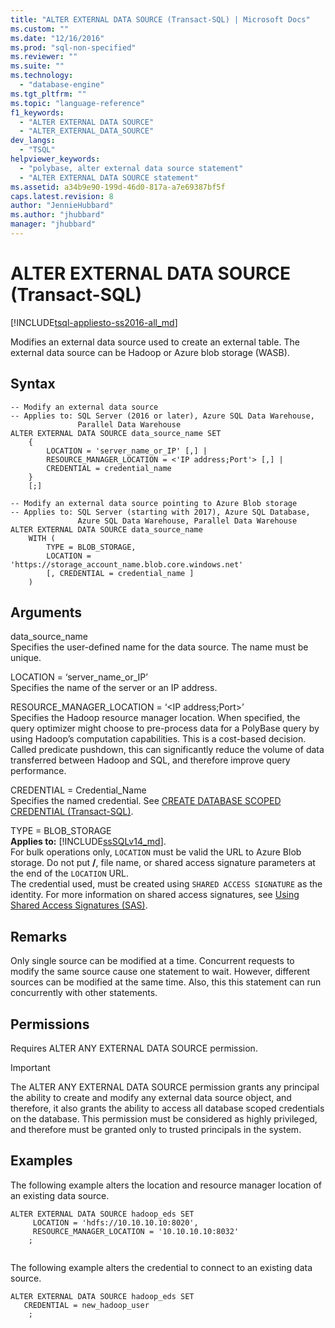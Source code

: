 ```yaml
---
title: "ALTER EXTERNAL DATA SOURCE (Transact-SQL) | Microsoft Docs"
ms.custom: ""
ms.date: "12/16/2016"
ms.prod: "sql-non-specified"
ms.reviewer: ""
ms.suite: ""
ms.technology: 
  - "database-engine"
ms.tgt_pltfrm: ""
ms.topic: "language-reference"
f1_keywords: 
  - "ALTER EXTERNAL DATA SOURCE"
  - "ALTER_EXTERNAL_DATA_SOURCE"
dev_langs: 
  - "TSQL"
helpviewer_keywords: 
  - "polybase, alter external data source statement"
  - "ALTER EXTERNAL DATA SOURCE statement"
ms.assetid: a34b9e90-199d-46d0-817a-a7e69387bf5f
caps.latest.revision: 8
author: "JennieHubbard"
ms.author: "jhubbard"
manager: "jhubbard"
---
```

# ALTER EXTERNAL DATA SOURCE (Transact-SQL)
[!INCLUDE[tsql-appliesto-ss2016-all_md](../../includes/tsql-appliesto-ss2016-all-md.md)]

  Modifies an external data source used to create an external table. The external data source can be Hadoop or Azure blob storage (WASB).  
  
## Syntax  
  
```  
-- Modify an external data source
-- Applies to: SQL Server (2016 or later), Azure SQL Data Warehouse,
               Parallel Data Warehouse    
ALTER EXTERNAL DATA SOURCE data_source_name SET  
    {   
        LOCATION = 'server_name_or_IP' [,] |  
        RESOURCE_MANAGER_LOCATION = <'IP address;Port'> [,] |  
        CREDENTIAL = credential_name  
    }  
    [;]  

-- Modify an external data source pointing to Azure Blob storage
-- Applies to: SQL Server (starting with 2017), Azure SQL Database,
               Azure SQL Data Warehouse, Parallel Data Warehouse
ALTER EXTERNAL DATA SOURCE data_source_name  
    WITH (   
        TYPE = BLOB_STORAGE,  
        LOCATION = 'https://storage_account_name.blob.core.windows.net'
        [, CREDENTIAL = credential_name ]
    )  
```  
  
## Arguments  
 data_source_name  
 Specifies the user-defined name for the data source. The name must be unique.  
  
 LOCATION = ‘server_name_or_IP’  
 Specifies the name of the server or an IP address.  
  
 RESOURCE_MANAGER_LOCATION = ‘\<IP address;Port>’  
 Specifies the Hadoop resource manager location. When specified, the query optimizer might choose to pre-process data for a PolyBase query by using Hadoop’s computation capabilities. This is a cost-based decision. Called predicate pushdown, this can significantly reduce the volume of data transferred between Hadoop and SQL, and therefore improve query performance.  
  
 CREDENTIAL = Credential_Name  
 Specifies the named credential. See  [CREATE DATABASE SCOPED CREDENTIAL &#40;Transact-SQL&#41;](../../t-sql/statements/create-database-scoped-credential-transact-sql.md).  

TYPE = BLOB_STORAGE   
**Applies to:** [!INCLUDE[ssSQLv14_md](../../includes/sssqlv14-md.md)].   
For bulk operations only, `LOCATION` must be valid the URL to Azure Blob storage. Do not put **/**, file name, or shared access signature parameters at the end of the `LOCATION` URL.   
The credential used, must be created using `SHARED ACCESS SIGNATURE` as the identity. For more information on shared access signatures, see [Using Shared Access Signatures (SAS)](https://docs.microsoft.com/azure/storage/storage-dotnet-shared-access-signature-part-1).

  
  
## Remarks  
 Only single source can be modified at a time. Concurrent requests to modify the same source cause one statement to wait. However, different sources can be modified at the same time. Also, this this statement can run concurrently with other statements.  
  
## Permissions  
 Requires ALTER ANY EXTERNAL DATA SOURCE permission.  
 > [!IMPORTANT]  
 >  The ALTER ANY EXTERNAL DATA SOURCE  permission grants any principal the ability to create and modify any external data source object, and therefore, it also grants the ability to access all database scoped credentials on the database. This permission must be considered as highly privileged, and therefore must be granted only to trusted principals in the system.

  
## Examples  
 The following example alters the location and resource manager location of an existing data source.  
  
```  
ALTER EXTERNAL DATA SOURCE hadoop_eds SET  
     LOCATION = 'hdfs://10.10.10.10:8020',  
     RESOURCE_MANAGER_LOCATION = '10.10.10.10:8032'  
    ;  
  
```  
  
 The following example alters the credential to connect to an existing data source.  
  
```  
ALTER EXTERNAL DATA SOURCE hadoop_eds SET  
   CREDENTIAL = new_hadoop_user  
    ;  
```  
  
  
